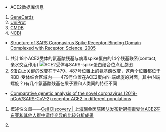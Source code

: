 - ACE2数据库信息
1. [GeneCards](https://www.genecards.org/cgi-bin/carddisp.pl?gene=ACE2#domains_families)
2. [UniProt](https://www.uniprot.org/uniprot/Q9BYF1#pathology_and_biotech)
3. [CMDB](https://db.cngb.org/cmdb/gene/ef4f0e7b197c6c55b1daeba27c7f41db)
4. [NCBI](https://www.ncbi.nlm.nih.gov/gene/59272)

- [Structure of SARS Coronavirus Spike Receptor-Binding Domain Complexed with Receptor. Science, 2005](https://science.sciencemag.org/content/309/5742/1864)

1. 共计18个ACE2受体的氨基酸残基与病毒spike蛋白的14个残基联系(contact, 亲水交互作用)
![ACE2受体与SARS-spike蛋白结合位点汇总图](https://github.com/longqh3/Record-for-bioinformatic-data-preprocessing/blob/master/%E4%BA%BA%E7%B1%BB%26%E8%9D%99%E8%9D%A0%E5%86%A0%E7%8A%B6%E7%97%85%E6%AF%92%E6%98%93%E6%84%9F%E6%80%A7%26%E6%95%88%E5%BA%94%E5%88%86%E6%9E%90/%E4%BA%BA%E7%B1%BB%26%E8%9D%99%E8%9D%A0ACE2%E5%88%86%E6%9E%90/%E4%BA%BA%E7%B1%BB%26%E8%9D%99%E8%9D%A0ACE2%E7%97%85%E6%AF%92%E7%BB%93%E5%90%88%E4%BD%8D%E7%82%B9/ACE2%E4%B8%8ESARS-S%E8%9B%8B%E7%99%BD%E7%BB%93%E5%90%88%E4%BD%8D%E7%82%B9.png)
2. S蛋白上关键的改变在于479、487号位置上的氨基酸改变，这两个位置都位于RBD-受体结合区域内——479号位置在ACE2蛋白N-端螺旋的对面，其中(N端螺旋？)有几个氨基酸残基在果子狸和人类间的特征不同

- [Comparative genetic analysis of the novel coronavirus (2019-nCoV/SARS-CoV-2) receptor ACE2 in different populations](https://www.nature.com/articles/s41421-020-0147-1)

1. 概述性文章——[Cell Discovery | 上海瑞金医院团队发布新冠病毒受体ACE2在东亚和其他人群中遗传变异的比较分析成果](https://mp.weixin.qq.com/s/HBdr_NDkYVp7gG5vDmELSA)

2. 